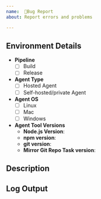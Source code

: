 ```yaml
---
name:  🐞Bug Report
about: Report errors and problems

---
```



## Environment Details
<!-- Fill in the below form so that we have the relevant details about the environment where the bug/error is occurring. -->
* **Pipeline**
    <!-- Check the box to specify whether you are running the Mirror Git Repository task in a Build and/or Release Pipeline. -->
  * [ ] Build
  * [ ] Release
* **Agent Type**
    <!-- Check the box to specify whether you are seeing the error on a Microsoft-hosted agent and/or a private, self-hosted agent. -->
  * [ ] Hosted Agent
  * [ ] Self-hosted/private Agent
* **Agent OS**
    <!-- Check the box to specify which operating system(s) the are used by the agents where you are seeing the error. -->
  * [ ] Linux
  * [ ] Mac
  * [ ] Windows
* **Agent Tool Versions**
    <!-- Add the versions of the below items on the agent where you are seeing the bug. You may include multiple values (i.e. Node 8.x, 9.x) if you are seeing the error on multiple versions. -->
  * **Node.js Version**: 
  * **npm version**:
  * **git version**:
  * **Mirror Git Repo Task version**: 
  

## Description
<!-- Provide a clear and concise description of the bug/problem you are experiencing. -->

## Log Output
<!-- Provide the log output of the Mirror Git Repository task from your pipeline where the task is failing. Below is an example of what that will look like:

2018-12-04T23:30:15.1091356Z ##[section]Starting: Mirror Git Repository
2018-12-04T23:30:15.1094369Z ==============================================================================
2018-12-04T23:30:15.1094484Z Task         : Mirror Git Repository
2018-12-04T23:30:15.1094525Z Description  : A straightforward utility to mirror one Git repository to another location
2018-12-04T23:30:15.1094713Z Version      : 1.1.7
2018-12-04T23:30:15.1094811Z Author       : Swellaby
2018-12-04T23:30:15.1094852Z Help         : [More Information](https://github.com/swellaby/vsts-mirror-git-repository)
2018-12-04T23:30:15.1095054Z ==============================================================================
2018-12-04T23:30:17.0702892Z [command]/usr/bin/git -c http.sslVerify=false clone --mirror https://null@github.com/swellaby/vsts-mirror-git-repository.git
2018-12-04T23:30:17.0874432Z Cloning into bare repository 'vsts-mirror-git-repository.git'...
2018-12-04T23:30:18.1829560Z [command]/usr/bin/git -c http.sslVerify=true -C vsts-mirror-git-repository.git push --mirror https://***@dev.azure.com/swellaby/OpenSource/_git/mirror2
2018-12-04T23:30:19.5089488Z To https://dev.azure.com/swellaby/OpenSource/_git/mirror2
2018-12-04T23:30:19.5091217Z  - [deleted]         develop
2018-12-04T23:30:19.5092078Z  + 1a218ce...2de2a13 master -> master (forced update)
2018-12-04T23:30:19.5371849Z ##[section]Finishing: Mirror Git Repository

-->